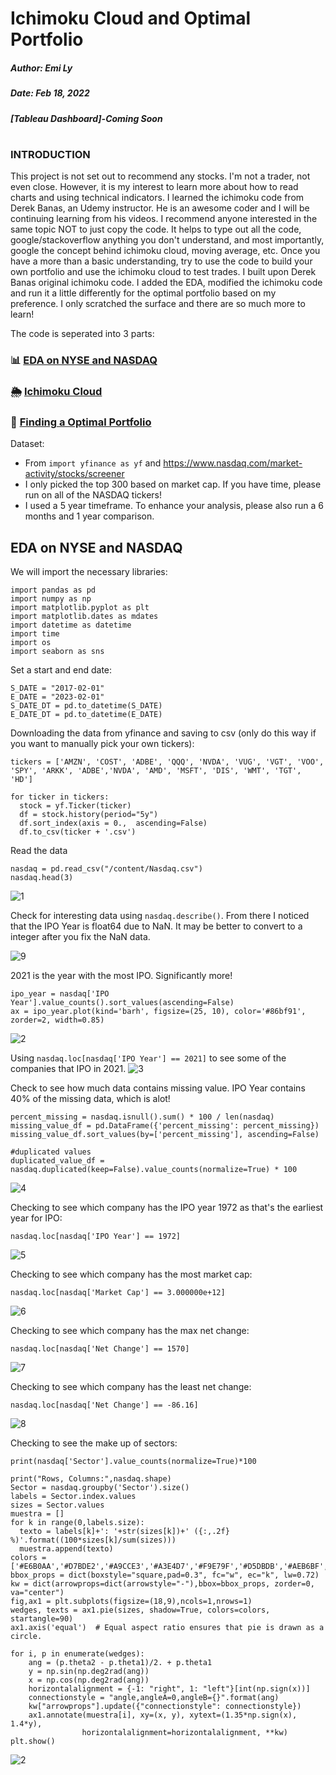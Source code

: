 # Ichimoku Cloud and Optimal Portfolio
##### Author: Emi Ly

##### Date: Feb 18, 2022

##### [Tableau Dashboard]-Coming Soon
#

### INTRODUCTION

This project is not set out to recommend any stocks. I'm not a trader, not even close. However, it is my interest to learn more about how to read charts and using technical indicators. I learned the ichimoku code from Derek Banas, an Udemy instructor. He is an awesome coder and I will be continuing learning from his videos. I recommend anyone interested in the same topic NOT to just copy the code. It helps to type out all the code, google/stackoverflow anything you don't understand, and most importantly, google the concept behind ichimoku cloud, moving average, etc. Once you have a more than a basic understanding, try to use the code to build your own portfolio and use the ichimoku cloud to test trades. I built upon Derek Banas original ichimoku code. I added the EDA, modified the ichimoku code and run it a little differently for the optimal portfolio based on my preference. I only scratched the surface and there are so much more to learn! 

The code is seperated into 3 parts:
### 📊 [EDA on NYSE and NASDAQ](#eda-on-nyse-and-nasdaq)
### 🌦 [Ichimoku Cloud](#ichimoku-cloud)
### 💯 [Finding a Optimal Portfolio](#finding-a-optimal-portfolio)

Dataset:
- From `import yfinance as yf` and https://www.nasdaq.com/market-activity/stocks/screener
- I only picked the top 300 based on market cap. If you have time, please run on all of the NASDAQ tickers!
- I used a 5 year timeframe. To enhance your analysis, please also run a 6 months and 1 year comparison.




## EDA on NYSE and NASDAQ
We will import the necessary libraries:
```
import pandas as pd
import numpy as np
import matplotlib.pyplot as plt
import matplotlib.dates as mdates
import datetime as datetime
import time
import os
import seaborn as sns
```

Set a start and end date:
```
S_DATE = "2017-02-01"
E_DATE = "2023-02-01"
S_DATE_DT = pd.to_datetime(S_DATE)
E_DATE_DT = pd.to_datetime(E_DATE)
```

Downloading the data from yfinance and saving to csv (only do this way if you want to manually pick your own tickers):
```
tickers = ['AMZN', 'COST', 'ADBE', 'QQQ', 'NVDA', 'VUG', 'VGT', 'VOO', 'SPY', 'ARKK', 'ADBE','NVDA', 'AMD', 'MSFT', 'DIS', 'WMT', 'TGT', 'HD']

for ticker in tickers:
  stock = yf.Ticker(ticker)
  df = stock.history(period="5y")
  df.sort_index(axis = 0.,  ascending=False)
  df.to_csv(ticker + '.csv')
```

Read the data
```
nasdaq = pd.read_csv("/content/Nasdaq.csv")
nasdaq.head(3)
```
![1](https://user-images.githubusercontent.com/62857660/154596067-179b2ee5-3483-4a30-89a6-eeb89ade275b.jpg)

Check for interesting data using `nasdaq.describe()`. From there I noticed that the IPO Year is float64 due to NaN. It may be better to convert to a integer after you fix the NaN data. 

![9](https://user-images.githubusercontent.com/62857660/154600055-ac66b924-5848-476d-8a82-8851177b51ab.jpg)



2021 is the year with the most IPO. Significantly more!
```
ipo_year = nasdaq['IPO Year'].value_counts().sort_values(ascending=False)
ax = ipo_year.plot(kind='barh', figsize=(25, 10), color='#86bf91', zorder=2, width=0.85)
```
![2](https://user-images.githubusercontent.com/62857660/154597871-ed2c2eb4-d7af-48db-9937-7af614eaff0f.png)

Using `nasdaq.loc[nasdaq['IPO Year'] == 2021]` to see some of the companies that IPO in 2021.
![3](https://user-images.githubusercontent.com/62857660/154598065-daaa00b8-3d69-4e4f-8678-c694c6ea3b20.jpg)

Check to see how much data contains missing value. IPO Year contains 40% of the missing data, which is alot! 
```
percent_missing = nasdaq.isnull().sum() * 100 / len(nasdaq)
missing_value_df = pd.DataFrame({'percent_missing': percent_missing})
missing_value_df.sort_values(by=['percent_missing'], ascending=False)

#duplicated values
duplicated_value_df = nasdaq.duplicated(keep=False).value_counts(normalize=True) * 100
```
![4](https://user-images.githubusercontent.com/62857660/154598907-d79f8be5-03a1-45bf-b3a4-2a6f44179abb.jpg)

Checking to see which company has the IPO year 1972 as that's the earliest year for IPO:

```nasdaq.loc[nasdaq['IPO Year'] == 1972]```

![5](https://user-images.githubusercontent.com/62857660/154599781-b2d6adc9-4920-41a5-a380-cf9b67c02152.jpg)


Checking to see which company has the most market cap: 

```nasdaq.loc[nasdaq['Market Cap'] == 3.000000e+12]```

![6](https://user-images.githubusercontent.com/62857660/154599785-2dd1e3d6-b5af-4a9a-b1f6-c34d719e502a.jpg)


Checking to see which company has the max net change: 

```nasdaq.loc[nasdaq['Net Change'] == 1570]```

![7](https://user-images.githubusercontent.com/62857660/154599794-dffbe2bd-cbcb-4730-a13e-6754500d1f6e.jpg)

Checking to see which company has the least net change:

```nasdaq.loc[nasdaq['Net Change'] == -86.16]```

![8](https://user-images.githubusercontent.com/62857660/154599796-fa937e84-74e3-4a0e-94d8-f610ba618767.jpg)

Checking to see the make up of sectors:
```
print(nasdaq['Sector'].value_counts(normalize=True)*100

print("Rows, Columns:",nasdaq.shape)
Sector = nasdaq.groupby('Sector').size()
labels = Sector.index.values
sizes = Sector.values
muestra = []
for k in range(0,labels.size):
  texto = labels[k]+': '+str(sizes[k])+' ({:,.2f} %)'.format((100*sizes[k]/sum(sizes)))
  muestra.append(texto)
colors = ['#E6B0AA','#D7BDE2','#A9CCE3','#A3E4D7','#F9E79F','#D5DBDB','#AEB6BF','#EDBB99','#5DADE2','#F4D03F','#27AE60']
bbox_props = dict(boxstyle="square,pad=0.3", fc="w", ec="k", lw=0.72)
kw = dict(arrowprops=dict(arrowstyle="-"),bbox=bbox_props, zorder=0, va="center")
fig,ax1 = plt.subplots(figsize=(18,9),ncols=1,nrows=1)
wedges, texts = ax1.pie(sizes, shadow=True, colors=colors, startangle=90)
ax1.axis('equal')  # Equal aspect ratio ensures that pie is drawn as a circle.

for i, p in enumerate(wedges):
    ang = (p.theta2 - p.theta1)/2. + p.theta1
    y = np.sin(np.deg2rad(ang))
    x = np.cos(np.deg2rad(ang))
    horizontalalignment = {-1: "right", 1: "left"}[int(np.sign(x))]
    connectionstyle = "angle,angleA=0,angleB={}".format(ang)
    kw["arrowprops"].update({"connectionstyle": connectionstyle})
    ax1.annotate(muestra[i], xy=(x, y), xytext=(1.35*np.sign(x), 1.4*y),
                horizontalalignment=horizontalalignment, **kw)
plt.show()
```
![2](https://user-images.githubusercontent.com/62857660/154600608-d19f8b30-a738-4e90-a97e-feb7beef571a.png)













